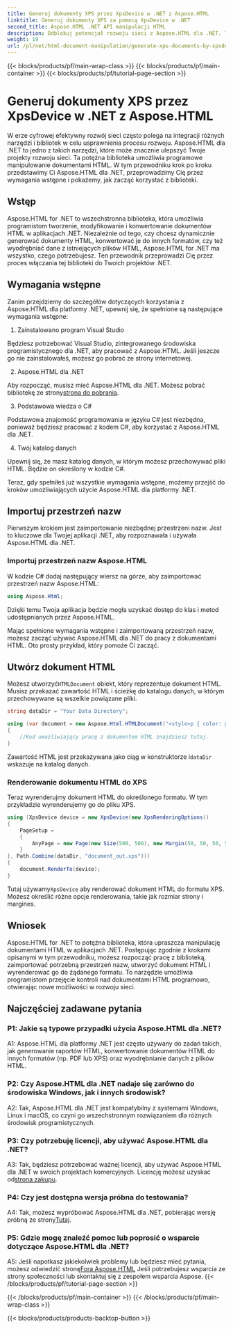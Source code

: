```yaml
---
title: Generuj dokumenty XPS przez XpsDevice w .NET z Aspose.HTML
linktitle: Generuj dokumenty XPS za pomocą XpsDevice w .NET
second_title: Aspose.HTML .NET API manipulacji HTML
description: Odblokuj potencjał rozwoju sieci z Aspose.HTML dla .NET. Twórz, konwertuj i manipuluj dokumentami HTML w prosty sposób.
weight: 19
url: /pl/net/html-document-manipulation/generate-xps-documents-by-xpsdevice/
---
```


{{< blocks/products/pf/main-wrap-class >}}
{{< blocks/products/pf/main-container >}}
{{< blocks/products/pf/tutorial-page-section >}}

# Generuj dokumenty XPS przez XpsDevice w .NET z Aspose.HTML


W erze cyfrowej efektywny rozwój sieci często polega na integracji różnych narzędzi i bibliotek w celu usprawnienia procesu rozwoju. Aspose.HTML dla .NET to jedno z takich narzędzi, które może znacznie ulepszyć Twoje projekty rozwoju sieci. Ta potężna biblioteka umożliwia programowe manipulowanie dokumentami HTML. W tym przewodniku krok po kroku przedstawimy Ci Aspose.HTML dla .NET, przeprowadzimy Cię przez wymagania wstępne i pokażemy, jak zacząć korzystać z biblioteki.

## Wstęp

Aspose.HTML for .NET to wszechstronna biblioteka, która umożliwia programistom tworzenie, modyfikowanie i konwertowanie dokumentów HTML w aplikacjach .NET. Niezależnie od tego, czy chcesz dynamicznie generować dokumenty HTML, konwertować je do innych formatów, czy też wyodrębniać dane z istniejących plików HTML, Aspose.HTML for .NET ma wszystko, czego potrzebujesz. Ten przewodnik przeprowadzi Cię przez proces włączania tej biblioteki do Twoich projektów .NET.

## Wymagania wstępne

Zanim przejdziemy do szczegółów dotyczących korzystania z Aspose.HTML dla platformy .NET, upewnij się, że spełnione są następujące wymagania wstępne:

1. Zainstalowano program Visual Studio

Będziesz potrzebować Visual Studio, zintegrowanego środowiska programistycznego dla .NET, aby pracować z Aspose.HTML. Jeśli jeszcze go nie zainstalowałeś, możesz go pobrać ze strony internetowej.

2. Aspose.HTML dla .NET

 Aby rozpocząć, musisz mieć Aspose.HTML dla .NET. Możesz pobrać bibliotekę ze strony[strona do pobrania](https://releases.aspose.com/html/net/).

3. Podstawowa wiedza o C#

Podstawowa znajomość programowania w języku C# jest niezbędna, ponieważ będziesz pracować z kodem C#, aby korzystać z Aspose.HTML dla .NET.

4. Twój katalog danych

Upewnij się, że masz katalog danych, w którym możesz przechowywać pliki HTML. Będzie on określony w kodzie C#.

Teraz, gdy spełniłeś już wszystkie wymagania wstępne, możemy przejść do kroków umożliwiających użycie Aspose.HTML dla platformy .NET.

## Importuj przestrzeń nazw

Pierwszym krokiem jest zaimportowanie niezbędnej przestrzeni nazw. Jest to kluczowe dla Twojej aplikacji .NET, aby rozpoznawała i używała Aspose.HTML dla .NET.

### Importuj przestrzeń nazw Aspose.HTML

W kodzie C# dodaj następujący wiersz na górze, aby zaimportować przestrzeń nazw Aspose.HTML:

```csharp
using Aspose.Html;
```

Dzięki temu Twoja aplikacja będzie mogła uzyskać dostęp do klas i metod udostępnianych przez Aspose.HTML.

Mając spełnione wymagania wstępne i zaimportowaną przestrzeń nazw, możesz zacząć używać Aspose.HTML dla .NET do pracy z dokumentami HTML. Oto prosty przykład, który pomoże Ci zacząć.

## Utwórz dokument HTML

 Możesz utworzyć`HTMLDocument` obiekt, który reprezentuje dokument HTML. Musisz przekazać zawartość HTML i ścieżkę do katalogu danych, w którym przechowywane są wszelkie powiązane pliki.

```csharp
string dataDir = "Your Data Directory";

using (var document = new Aspose.Html.HTMLDocument("<style>p { color: green; }</style><p>my first paragraph</p>", dataDir))
{
    //Kod umożliwiający pracę z dokumentem HTML znajdziesz tutaj.
}
```

 Zawartość HTML jest przekazywana jako ciąg w konstruktorze i`dataDir` wskazuje na katalog danych.

### Renderowanie dokumentu HTML do XPS

Teraz wyrenderujmy dokument HTML do określonego formatu. W tym przykładzie wyrenderujemy go do pliku XPS.

```csharp
using (XpsDevice device = new XpsDevice(new XpsRenderingOptions()
{
    PageSetup =
    {
        AnyPage = new Page(new Size(500, 500), new Margin(50, 50, 50, 50))
    }
}, Path.Combine(dataDir, "document_out.xps")))
{
    document.RenderTo(device);
}
```

 Tutaj używamy`XpsDevice` aby renderować dokument HTML do formatu XPS. Możesz określić różne opcje renderowania, takie jak rozmiar strony i margines.

## Wniosek

Aspose.HTML for .NET to potężna biblioteka, która upraszcza manipulację dokumentami HTML w aplikacjach .NET. Postępując zgodnie z krokami opisanymi w tym przewodniku, możesz rozpocząć pracę z biblioteką, zaimportować potrzebną przestrzeń nazw, utworzyć dokument HTML i wyrenderować go do żądanego formatu. To narzędzie umożliwia programistom przejęcie kontroli nad dokumentami HTML programowo, otwierając nowe możliwości w rozwoju sieci.

## Najczęściej zadawane pytania

### P1: Jakie są typowe przypadki użycia Aspose.HTML dla .NET?

A1: Aspose.HTML dla platformy .NET jest często używany do zadań takich, jak generowanie raportów HTML, konwertowanie dokumentów HTML do innych formatów (np. PDF lub XPS) oraz wyodrębnianie danych z plików HTML.

### P2: Czy Aspose.HTML dla .NET nadaje się zarówno do środowiska Windows, jak i innych środowisk?

A2: Tak, Aspose.HTML dla .NET jest kompatybilny z systemami Windows, Linux i macOS, co czyni go wszechstronnym rozwiązaniem dla różnych środowisk programistycznych.

### P3: Czy potrzebuję licencji, aby używać Aspose.HTML dla .NET?

 A3: Tak, będziesz potrzebować ważnej licencji, aby używać Aspose.HTML dla .NET w swoich projektach komercyjnych. Licencję możesz uzyskać od[strona zakupu](https://purchase.aspose.com/buy).

### P4: Czy jest dostępna wersja próbna do testowania?

 A4: Tak, możesz wypróbować Aspose.HTML dla .NET, pobierając wersję próbną ze strony[Tutaj](https://releases.aspose.com/).

### P5: Gdzie mogę znaleźć pomoc lub poprosić o wsparcie dotyczące Aspose.HTML dla .NET?

 A5: Jeśli napotkasz jakiekolwiek problemy lub będziesz mieć pytania, możesz odwiedzić stronę[Fora Aspose.HTML](https://forum.aspose.com/) Jeśli potrzebujesz wsparcia ze strony społeczności lub skontaktuj się z zespołem wsparcia Aspose.
{{< /blocks/products/pf/tutorial-page-section >}}

{{< /blocks/products/pf/main-container >}}
{{< /blocks/products/pf/main-wrap-class >}}

{{< blocks/products/products-backtop-button >}}
